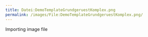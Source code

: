 ```yaml
---
title: Datei:DemoTemplateGrundgeruestKomplex.png
permalink: /images/File:DemoTemplateGrundgeruestKomplex.png/
---
```


Importing image file